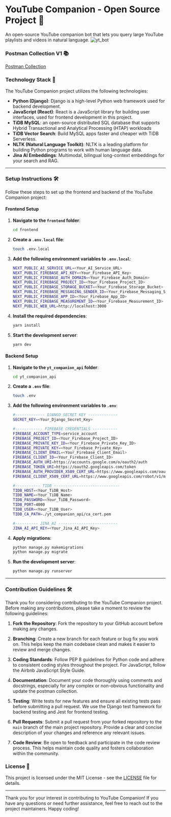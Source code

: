 # YouTube Companion - Open Source Project 🎥

An open-source YouTube companion bot that lets you query large YouTube playlists and videos in natural language.
![yt_bot](https://github.com/user-attachments/assets/7e30ee67-ca46-4422-9416-07ee88081229)


### Postman Collection V1 📚
[Postman Collection](https://documenter.getpostman.com/view/25186829/2sA3JFAjQn)

### Technology Stack 🧰

The YouTube Companion project utilizes the following technologies:

- **Python (Django)**: Django is a high-level Python web framework used for backend development.
- **JavaScript (React)**: React is a JavaScript library for building user interfaces, used for frontend development in this project.
- **TiDB MySQL**: an open-source distributed SQL database that supports Hybrid Transactional and Analytical Processing (HTAP) workloads
- **TiDB Vector Search**: Build MySQL apps faster and cheaper with TiDB Serverless.
- **NLTK (Natural Language Toolkit)**: NLTK is a leading platform for building Python programs to work with human language data.
- **Jina AI Embeddings**: Multimodal, bilingual long-context embeddings for your search and RAG.

---

### Setup Instructions 🛠️

Follow these steps to set up the frontend and backend of the YouTube Companion project:

#### Frontend Setup

1. **Navigate to the `frontend` folder**:
   ```bash
   cd frontend
   ```

2. **Create a `.env.local` file**:
   ```bash
   touch .env.local
   ```

3. **Add the following environment variables to `.env.local`**:
   ```bash
   NEXT_PUBLIC_AI_SERVICE_URL=<Your_AI_Service_URL>
   NEXT_PUBLIC_FIREBASE_API_KEY=<Your_Firebase_API_Key>
   NEXT_PUBLIC_FIREBASE_AUTH_DOMAIN=<Your_Firebase_Auth_Domain>
   NEXT_PUBLIC_FIREBASE_PROJECT_ID=<Your_Firebase_Project_ID>
   NEXT_PUBLIC_FIREBASE_STORAGE_BUCKET=<Your_Firebase_Storage_Bucket>
   NEXT_PUBLIC_FIREBASE_MESSAGING_SENDER_ID=<Your_Firebase_Messaging_Sender_ID>
   NEXT_PUBLIC_FIREBASE_APP_ID=<Your_Firebase_App_ID>
   NEXT_PUBLIC_FIREBASE_MEASUREMENT_ID=<Your_Firebase_Measurement_ID>
   NEXT_PUBLIC_WEB_URL=http://localhost:3000
   ```

4. **Install the required dependencies**:
   ```bash
   yarn install
   ```

5. **Start the development server**:
   ```bash
   yarn dev
   ```

#### Backend Setup

1. **Navigate to the `yt_companion_api` folder**:
   ```bash
   cd yt_companion_api
   ```

2. **Create a `.env` file**:
   ```bash
   touch .env
   ```

3. **Add the following environment variables to `.env`**:
   ```bash
   #------------- DJANGO SECRET KEY -------------
   SECRET_KEY=<Your_Django_Secret_Key>

   #------------ FIREBASE CREDENTIALS -----------
   FIREBASE_ACCOUNT_TYPE=service_account
   FIREBASE_PROJECT_ID=<Your_Firebase_Project_ID>
   FIREBASE_PRIVATE_KEY_ID=<Your_Firebase_Private_Key_ID>
   FIREBASE_PRIVATE_KEY=<Your_Firebase_Private_Key>
   FIREBASE_CLIENT_EMAIL=<Your_Firebase_Client_Email>
   FIREBASE_CLIENT_ID=<Your_Firebase_Client_ID>
   FIREBASE_AUTH_URI=https://accounts.google.com/o/oauth2/auth
   FIREBASE_TOKEN_URI=https://oauth2.googleapis.com/token
   FIREBASE_AUTH_PROVIDER_X509_CERT_URL=https://www.googleapis.com/oauth2/v1/certs
   FIREBASE_CLIENT_X509_CERT_URL=https://www.googleapis.com/robot/v1/metadata/x509/<Your_Firebase_Client_Email>

   #----------- TIDB -----------------------------
   TIDB_HOST=<Your_TiDB_Host>
   TIDB_NAME=<Your_TiDB_Name>
   TIDB_PASSWORD=<Your_TiDB_Password>
   TIDB_PORT=4000
   TIDB_USER=<Your_TiDB_User>
   TIDB_CA_PATH=./yt_companion_api/ca_cert.pem

   #---------- JINA_AI --------------------------
   JINA_AI_API_KEY=<Your_Jina_AI_API_Key>
   ```

4. **Apply migrations**:
   ```bash
   python manage.py makemigrations
   python manage.py migrate
   ```

5. **Run the development server**:
   ```bash
   python manage.py runserver
   ```

---

### Contribution Guidelines 🛠️

Thank you for considering contributing to the YouTube Companion project. Before making any contributions, please take a moment to review the following guidelines:

1. **Fork the Repository**: Fork the repository to your GitHub account before making any changes.

2. **Branching**: Create a new branch for each feature or bug fix you work on. This helps keep the main codebase clean and makes it easier to review and merge changes.

3. **Coding Standards**: Follow PEP 8 guidelines for Python code and adhere to consistent coding styles throughout the project. For JavaScript, follow the Airbnb JavaScript Style Guide.

4. **Documentation**: Document your code thoroughly using comments and docstrings, especially for any complex or non-obvious functionality and update the postman collection.

5. **Testing**: Write tests for new features and ensure all existing tests pass before submitting a pull request. We use the Django test framework for backend testing and Jest for frontend testing.

6. **Pull Requests**: Submit a pull request from your forked repository to the `main` branch of the main project repository. Provide a clear and concise description of your changes and reference any relevant issues.

7. **Code Review**: Be open to feedback and participate in the code review process. This helps maintain code quality and fosters collaboration within the community.

### License 📜

This project is licensed under the MIT License - see the [LICENSE](LICENSE) file for details.

---

Thank you for your interest in contributing to YouTube Companion! If you have any questions or need further assistance, feel free to reach out to the project maintainers. Happy coding!
